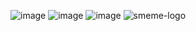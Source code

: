 ![image](https://user-images.githubusercontent.com/81692211/212070445-80a256c9-3c7f-410b-890d-b3fa628277f9.png)
![image](https://user-images.githubusercontent.com/81692211/212070492-666bfacf-fb7f-47c5-a295-8a83299653c1.png)
![image](https://user-images.githubusercontent.com/81692211/212072338-15c7aaf3-7bde-4bf6-b474-008f3e29e4ef.png)
![smeme-logo](https://user-images.githubusercontent.com/81692211/212072895-6c2e5bf1-822d-498b-a45a-bc6f91a90199.png)
